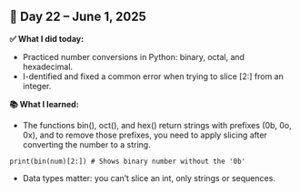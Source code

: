 ## 📅 Day 22 – June 1, 2025

**✅ What I did today:**

- Practiced number conversions in Python: binary, octal, and hexadecimal.
- I-dentified and fixed a common error when trying to slice [2:] from an integer.

**📚 What I learned:**

- The functions bin(), oct(), and hex() return strings with prefixes (0b, 0o, 0x), and to remove those prefixes, you need to apply slicing after converting the number to a string.

```
print(bin(num)[2:]) # Shows binary number without the '0b'
```
- Data types matter: you can’t slice an int, only strings or sequences.
